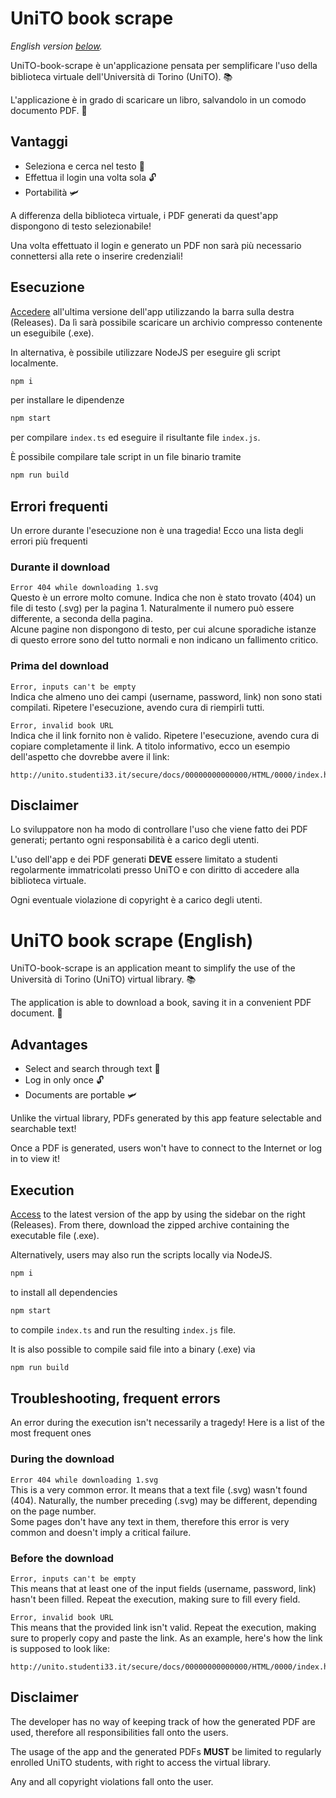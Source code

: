 # UniTO book scrape
_English version [below](#unito-book-scrape-english)._

UniTO-book-scrape è un'applicazione pensata per semplificare l'uso della biblioteca virtuale dell'Università di Torino (UniTO). 📚

L'applicazione è in grado di scaricare un libro, salvandolo in un comodo documento PDF. 📄

## Vantaggi
- Seleziona e cerca nel testo 🔎
- Effettua il login una volta sola 🔓
- Portabilità 🛩

A differenza della biblioteca virtuale, i PDF generati da quest'app dispongono di testo selezionabile!

Una volta effettuato il login e generato un PDF non sarà più necessario connettersi alla rete o inserire credenziali!


## Esecuzione
[Accedere](https://github.com/ornato-t/UniTO-book-scrape/releases) all'ultima versione dell'app utilizzando la barra sulla destra (Releases). Da lì sarà possibile scaricare un archivio compresso contenente un eseguibile (.exe).

In alternativa, è possibile utilizzare NodeJS per eseguire gli script localmente.

```bash
npm i 
```
per installare le dipendenze
```bash
npm start
```
per compilare `index.ts` ed eseguire il risultante file `index.js`.

È possibile compilare tale script in un file binario tramite
```bash
npm run build
```

## Errori frequenti
Un errore durante l'esecuzione non è una tragedia! Ecco una lista degli errori più frequenti

### Durante il download
`Error 404 while downloading 1.svg`  
Questo è un errore molto comune. Indica che non è stato trovato (404) un file di testo (.svg) per la pagina 1. Naturalmente il numero può essere differente, a seconda della pagina.  
Alcune pagine non dispongono di testo, per cui alcune sporadiche istanze di questo errore sono del tutto normali e non indicano un fallimento critico.

### Prima del download
`Error, inputs can't be empty`  
Indica che almeno uno dei campi (username, password, link) non sono stati compilati. Ripetere l'esecuzione, avendo cura di riempirli tutti.

`Error, invalid book URL`  
Indica che il link fornito non è valido. Ripetere l'esecuzione, avendo cura di copiare completamente il link. A titolo informativo, ecco un esempio dell'aspetto che dovrebbe avere il link:
```
http://unito.studenti33.it/secure/docs/00000000000000/HTML/0000/index.html
```

## Disclaimer
Lo sviluppatore non ha modo di controllare l'uso che viene fatto dei PDF generati; pertanto ogni responsabilità è a carico degli utenti.

L'uso dell'app e dei PDF generati **DEVE** essere limitato a studenti regolarmente immatricolati presso UniTO e con diritto di accedere alla biblioteca virtuale.

Ogni eventuale violazione di copyright è a carico degli utenti.

# UniTO book scrape (English)

UniTO-book-scrape is an application meant to simplify the use of the Università di Torino (UniTO) virtual library. 📚

The application is able to download a book, saving it in a convenient PDF document. 📄

## Advantages
- Select and search through text 🔎
- Log in only once 🔓
- Documents are portable 🛩

Unlike the virtual library, PDFs generated by this app feature selectable and searchable text!

Once a PDF is generated, users won't have to connect to the Internet or log in to view it!

## Execution
[Access](https://github.com/ornato-t/UniTO-book-scrape/releases) to the latest version of the app by using the sidebar on the right (Releases). From there, download the zipped archive containing the executable file (.exe).

Alternatively, users may also run the scripts locally via NodeJS.
```bash
npm i 
```
to install all dependencies
```bash
npm start
```
to compile `index.ts` and run the resulting `index.js` file.

It is also possible to compile said file into a binary (.exe) via
```bash
npm run build
```

## Troubleshooting, frequent errors
An error during the execution isn't necessarily a tragedy! Here is a list of the most frequent ones

### During the download
`Error 404 while downloading 1.svg`  
This is a very common error. It means that a text file (.svg) wasn't found (404). Naturally, the number preceding (.svg) may be different, depending on the page number.  
Some pages don't have any text in them, therefore this error is very common and doesn't imply a critical failure.

### Before the download
`Error, inputs can't be empty`  
This means that at least one of the input fields (username, password, link) hasn't been filled. Repeat the execution, making sure to fill every field.

`Error, invalid book URL`  
This means that the provided link isn't valid. Repeat the execution, making sure to properly copy and paste the link. As an example, here's how the link is supposed to look like:
```
http://unito.studenti33.it/secure/docs/00000000000000/HTML/0000/index.html
```

## Disclaimer
The developer has no way of keeping track of how the generated PDF are used, therefore all responsibilities fall onto the users.

The usage of the app and the generated PDFs **MUST** be limited to regularly enrolled UniTO students, with right to access the virtual library.

Any and all copyright violations fall onto the user.